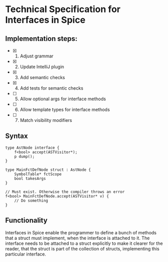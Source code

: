 # Technical Specification for Interfaces in Spice

## Implementation steps:

- [x] 1. Adjust grammar
- [x] 2. Update IntelliJ plugin
- [x] 3. Add semantic checks
- [x] 4. Add tests for semantic checks
- [ ] 5. Allow optional args for interface methods
- [ ] 6. Allow template types for interface methods
- [ ] 7. Match visibility modifiers

## Syntax

```spice
type AstNode interface {
    f<bool> accept(ASTVisitor*);
    p dump();
}

type MainFctDefNode struct : AstNode {
    SymbolTable* fctScope
    bool takesArgs
}

// Must exist. Otherwise the compiler throws an error
f<bool> MainFctDefNode.accept(ASTVisitor* v) {
    // Do something
}
```

## Functionality
Interfaces in Spice enable the programmer to define a bunch of methods that a struct must implement, when the interface is attached
to it. The interface needs to be attached to a struct explicitly to make it clearer for the reader, that the struct is part of the
collection of structs, implementing this particular interface.